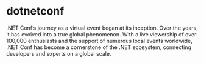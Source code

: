 # dotnetconf
.NET Conf’s journey as a virtual event began at its inception. Over the years, it has evolved into a true global phenomenon. With a live viewership of over 100,000 enthusiasts and the support of numerous local events worldwide, .NET Conf has become a cornerstone of the .NET ecosystem, connecting developers and experts on a global scale.
